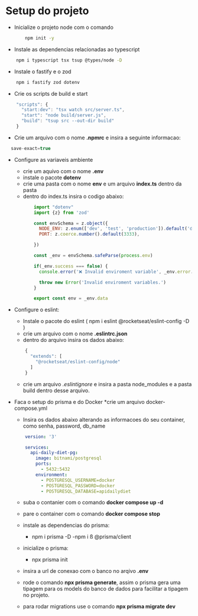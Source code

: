 # Setup do projeto

  - Inicialize o projeto node com o comando
    ``` bash
        npm init -y
    ```
    
  - Instale as dependencias relacionadas ao typescript
  ``` bash
      npm i typescript tsx tsup @types/node -D
  ```

  - Instale o fastify e o zod
  ``` bash
      npm i fastify zod dotenv
  ```

  - Crie os scripts de build e start
  ``` js
      "scripts": {
        "start:dev": "tsx watch src/server.ts",
        "start": "node build/server.js",
        "build": "tsup src --out-dir build"
      }
  ```

  - Crie um arquivo com o nome **.npmrc** e insira a seguinte informacao:
  ```js
    save-exact=true
  ```

  - Configure as variaveis ambiente
    * crie um aquivo com o nome **.env**
    * instale o pacote **dotenv**
    * crie uma pasta com o nome **env** e um arquivo **index.ts** dentro da pasta
    * dentro do index.ts insira o codigo abaixo:
      ```js
          import "dotenv"
          import {z} from 'zod'

          const envSchema = z.object({
            NODE_ENV: z.enum(['dev', 'test', 'production']).default('dev'),
            PORT: z.coerce.number().default(3333),

          })

          const _env = envSchema.safeParse(process.env)

          if(_env.success === false) {
            console.error('❌ Invalid enviroment variable', _env.error.format())

            throw new Error('Invalid enviroment variables.')
          }

          export const env = _env.data

      ```
  - Configure o eslint:
    * Instale o pacote do eslint ( npm i eslint @rocketseat/eslint-config -D )
    * crie um arquivo com o nome **.eslintrc.json**
    * dentro do arquivo insira os dados abaixo:
    ```js
        {
          "extends": [
            "@rocketseat/eslint-config/node"
          ]
        }
    ```

    * crie um arquivo *.eslintignore* e insira a pasta node_modules e a pasta build dentro desse arquivo.


  - Faca o setup do prisma e do Docker
    *crie um arquivo docker-compose.yml
    * Insira os dados abaixo alterando as informacoes do seu container, como senha, password, db_name
    ```yml
        version: '3'

        services:
          api-daily-diet-pg:
            image: bitnami/postgresql
            ports:
              - 5432:5432
            environment:
              - POSTGRESQL_USERNAME=docker
              - POSTGRESQL_PASSWORD=docker
              - POSTGRESQL_DATABASE=apidailydiet
    ```
    * suba o contanier com o comando **docker compose up -d**
    * pare o container com o comando **docker compose stop**

    * instale as dependencias do prisma:
      - npm i prisma -D
      -npm i ß @prisma/client
    * inicialize o prisma:
      - npx prisma init
    * insira a url de conexao com o banco no arqivo **.env**
    * rode o comando **npx prisma generate**, assim o prisma gera uma tipagem para os models do banco de dados para facilitar a tipagem no projeto.

    * para rodar migrations use o comando **npx prisma migrate dev**

